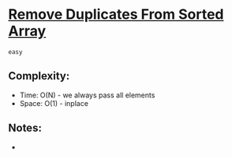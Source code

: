 # [Remove Duplicates From Sorted Array](https://leetcode.com/problems/remove-duplicates-from-sorted-array)
`easy`

## Complexity:  
- Time: O(N) - we always pass all elements
- Space: O(1) - inplace

## Notes:  
- 
